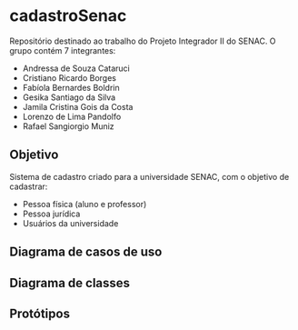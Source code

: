 # cadastroSenac

Repositório destinado ao trabalho do Projeto Integrador II do SENAC. O grupo contém 7 integrantes:

* Andressa de Souza Cataruci
* Cristiano Ricardo Borges
* Fabíola Bernardes Boldrin
* Gesika Santiago da Silva
* Jamila Cristina Gois da Costa
* Lorenzo de Lima Pandolfo
* Rafael Sangiorgio Muniz

## Objetivo

Sistema de cadastro criado para a universidade SENAC, com o objetivo de cadastrar:

* Pessoa física (aluno e professor)
* Pessoa jurídica
* Usuários da universidade


## Diagrama de casos de uso


## Diagrama de classes

## Protótipos


